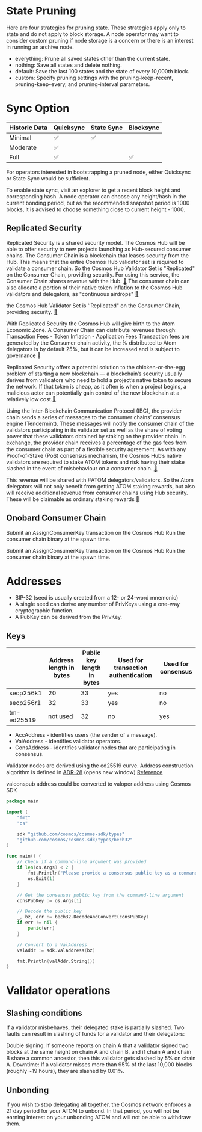 # State Pruning

Here are four strategies for pruning state. These strategies apply only to state and do not apply to block storage. A node operator may want to consider custom pruning if node storage is a concern or there is an interest in running an archive node.

- everything: Prune all saved states other than the current state.
- nothing: Save all states and delete nothing.
- default: Save the last 100 states and the state of every 10,000th block.
- custom: Specify pruning settings with the pruning-keep-recent, pruning-keep-every, and pruning-interval parameters.

# Sync Option

|Historic Data | Quicksync | State Sync | Blocksync |
|--------------|-----------|------------|-----------|
|Minimal       |✅          |✅         |            |
|Moderate      |✅          |           |            |
|Full          |✅          |           |✅          |


For operators interested in bootstrapping a pruned node, either Quicksync or State Sync would be sufficient.

To enable state sync, visit an explorer to get a recent block height and corresponding hash. A node operator can choose any height/hash in the current bonding period, but as the recommended snapshot period is 1000 blocks, it is advised to choose something close to current height - 1000.


## Replicated Security

Replicated Security is a shared security model. The Cosmos Hub will be able to offer security to new projects launching as Hub-secured consumer chains. The Consumer Chain is a blockchain that leases security from the Hub.
This means that the entire Cosmos Hub validator set is required to validate a consumer chain. So the Cosmos Hub Validator Set is "Replicated" on the Consumer Chain, providing security. For using this service, the Consumer Chain shares revenue with the Hub. [📄](https://www.reddit.com/r/cosmosnetwork/comments/117yebf/what_is_replicated_security/) The consumer chain can also allocate a portion of their native token inflation to the Cosmos Hub validators and delegators, as "continuous airdrops" [📄](https://twitter.com/cosmoshub/status/1627705316644163585)

the Cosmos Hub Validator Set is ‘’Replicated" on the Consumer Chain, providing security. [📄](https://twitter.com/cosmoshub/status/1627705291637678088?s=20)

With Replicated Security the Cosmos Hub will give birth to the Atom Economic Zone. A Consumer Chain can distribute revenues through: Transaction Fees - Token Inflation - Application Fees Transaction fees are generated by the Consumer chain activity, the % distributed to Atom delegators is by default 25%, but it can be increased and is subject to governance [📄](https://www.reddit.com/r/cosmosnetwork/comments/117yebf/what_is_replicated_security/)


Replicated Security offers a potential solution to the chicken-or-the-egg problem of starting a new blockchain — a blockchain’s security usually derives from validators who need to hold a project’s native token to secure the network. If that token is cheap, as it often is when a project begins, a malicious actor can potentially gain control of the new blockchain at a relatively low cost.[📄](https://thedefiant.io/cosmos-replicated-security)


Using the Inter-Blockchain Communication Protocol (IBC), the provider chain sends a series of messages to the consumer chains’ consensus engine (Tendermint). These messages will notify the consumer chain of the validators participating in its validator set as well as the share of voting power that these validators obtained by staking on the provider chain. In exchange, the provider chain receives a percentage of the gas fees from the consumer chain as part of a flexible security agreement. As with any Proof-of-Stake (PoS) consensus mechanism, the Cosmos Hub’s native validators are required to stake ATOM tokens and risk having their stake slashed in the event of misbehaviour on a consumer chain. [📄](
https://hackernoon.com/replicated-security-and-why-it-matters-for-cosmos)


This revenue will be shared with #ATOM delegators/validators.  So the Atom delegators will not only benefit from getting ATOM staking rewards, but also will receive additional revenue from consumer chains using Hub security. These will be claimable as ordinary staking rewards [📄](https://www.reddit.com/r/cosmosnetwork/comments/117yebf/what_is_replicated_security/)

## Onobard Consumer Chain

Submit an AssignConsumerKey transaction on the Cosmos Hub
Run the consumer chain binary at the spawn time.

Submit an AssignConsumerKey transaction on the Cosmos Hub
Run the consumer chain binary at the spawn time.

# Addresses

- BIP-32 (seed is usually created from a 12- or 24-word mnemonic)
- A single seed can derive any number of PrivKeys using a one-way cryptographic function.
- A PubKey can be derived from the PrivKey.


## Keys

||Address length in bytes|Public key length in bytes|Used for transaction authentication|Used for consensus|
|-|-|-|-|-|
|secp256k1|20|33|yes|no|
|secp256r1|32|33|yes|no|
|tm-ed25519|not used|32|no|yes|

- AccAddress - identifies users (the sender of a message).
- ValAddress - identifies validator operators.
- ConsAddress - identifies validator nodes that are participating in consensus.

Validator nodes are derived using the ed25519 curve.
Address construction algorithm is defined in [ADR-28](https://github.com/cosmos/cosmos-sdk/blob/main/docs/architecture/adr-028-public-key-addresses.md) (opens new window) [Reference](https://docs.cosmos.network/v0.46/basics/accounts.html)

valconspub address could be converted to valoper address using Cosmos SDK
```go
package main

import (
	"fmt"
	"os"

	sdk "github.com/cosmos/cosmos-sdk/types"
	"github.com/cosmos/cosmos-sdk/types/bech32"
)

func main() {
	// Check if a command-line argument was provided
	if len(os.Args) < 2 {
		fmt.Println("Please provide a consensus public key as a command-line argument.")
		os.Exit(1)
	}

	// Get the consensus public key from the command-line argument
	consPubKey := os.Args[1]

	// Decode the public key
	_, bz, err := bech32.DecodeAndConvert(consPubKey)
	if err != nil {
		panic(err)
	}

	// Convert to a ValAddress
	valAddr := sdk.ValAddress(bz)

	fmt.Println(valAddr.String())
}

```

# Validator operations

## Slashing conditions
If a validator misbehaves, their delegated stake is partially slashed. Two faults can result in slashing of funds for a validator and their delegators:

Double signing: If someone reports on chain A that a validator signed two blocks at the same height on chain A and chain B, and if chain A and chain B share a common ancestor, then this validator gets slashed by 5% on chain A.
Downtime: If a validator misses more than 95% of the last 10,000 blocks (roughly ~19 hours), they are slashed by 0.01%.


## Unbonding

If you wish to stop delegating all together, the Cosmos network enforces a 21 day period for your ATOM to unbond. In that period, you will not be earning interest on your unbonding ATOM and will not be able to withdraw them.